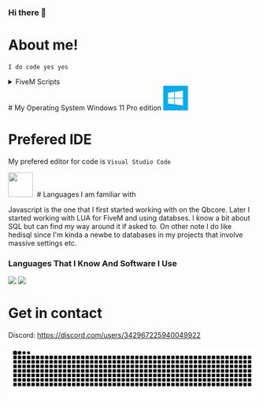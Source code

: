 ### Hi there 👋

<!--
**InjustableCustoms/InjustableCustoms** is a ✨ _special_ ✨ repository because its `README.md` (this file) appears on your GitHub profile.

# readme
 aboutme

<!-- Main About Me -->
# About me!
```
I do code yes yes
```
<!-- Main About Me -->

<!-- Last Gaming Videos -->
<!-- # Latest Video's -->
<!-- Last Gaming Videos -->
<details>
  <summary>FiveM Scripts</summary>

</details>
<!-- Languages / Tools -->
# My Operating System
Windows 11 Pro edition

<img src="https://github.com/edent/SuperTinyIcons/blob/master/images/svg/windows.svg" width=50 height=50>

# Prefered IDE
My prefered editor for code is `Visual Studio Code`

<img src="https://upload.wikimedia.org/wikipedia/commons/9/9a/Visual_Studio_Code_1.35_icon.svg" width=50 height=50>
<img src"https://raw.githubusercontent.com/RedMeansWar/RedMeansWar/output/github-contribution-grid-snake-dark.svg>
# Languages I am familiar with

Javascript is the one that I first started working with on the Qbcore. Later I started working with LUA for FiveM and using databses. I know a bit about SQL but can find my way around it if asked to. On other note I do like hedisql since I'm kinda a newbe to databases in my projects that involve massive settings etc.

### Languages That I Know And Software I Use
<img src="https://skillicons.dev/icons?i=nodejs,py,html,js,css,lua,mysql" />
<img src="https://skillicons.dev/icons?i=visualstudio,vscode,discord,ps,windows,github" />
<!-- Languages / Tools -->

<!-- Contact Me -->
# Get in contact
Discord: https://discord.com/users/342967225940049922



<img src="https://raw.githubusercontent.com/RedMeansWar/RedMeansWar/output/github-contribution-grid-snake-dark.svg" alt="Snake Animation">

<!-- Contact Me -->


